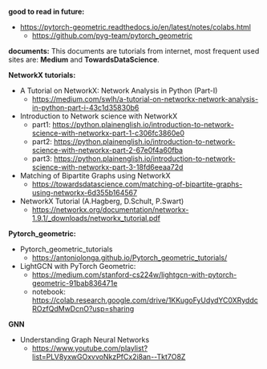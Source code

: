 

**good to read in future:**
* https://pytorch-geometric.readthedocs.io/en/latest/notes/colabs.html
  * https://github.com/pyg-team/pytorch_geometric


**documents:**
This documents are tutorials from internet, most frequent used sites are: **Medium** and **TowardsDataScience**.

**NetworkX tutorials:**
* A Tutorial on NetworkX: Network Analysis in Python (Part-I)
  * https://medium.com/swlh/a-tutorial-on-networkx-network-analysis-in-python-part-i-43c1d35830b6 
* Introduction to Network science with NetworkX
  * part1: https://python.plainenglish.io/introduction-to-network-science-with-networkx-part-1-c306fc3860e0
  * part2: https://python.plainenglish.io/introduction-to-network-science-with-networkx-part-2-67e0f4a60fba
  * part3: https://python.plainenglish.io/introduction-to-network-science-with-networkx-part-3-18fd6eeaa72d
* Matching of Bipartite Graphs using NetworkX
  * https://towardsdatascience.com/matching-of-bipartite-graphs-using-networkx-6d355b164567
* NetworkX Tutorial (A.Hagberg, D.Schult, P.Swart)
  * https://networkx.org/documentation/networkx-1.9.1/_downloads/networkx_tutorial.pdf  

**Pytorch_geometric:**
* Pytorch_geometric_tutorials
  * https://antoniolonga.github.io/Pytorch_geometric_tutorials/
* LightGCN with PyTorch Geometric:
  * https://medium.com/stanford-cs224w/lightgcn-with-pytorch-geometric-91bab836471e
  * notebook: https://colab.research.google.com/drive/1KKugoFyUdydYC0XRyddcROzfQdMwDcnO?usp=sharing

**GNN**
* Understanding Graph Neural Networks 
  * https://www.youtube.com/playlist?list=PLV8yxwGOxvvoNkzPfCx2i8an--Tkt7O8Z
